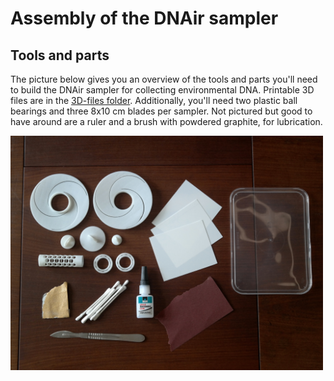 # Assembly of the DNAir sampler
## Tools and parts
The picture below gives you an overview of the tools and parts you'll need to build the DNAir sampler for collecting environmental DNA. Printable 3D files are in the [3D-files folder](./3D-files). Additionally, you'll need two plastic ball bearings and three 8x10 cm blades per sampler. Not pictured but good to have around are a ruler and a brush with powdered graphite, for lubrication.
<p align="left">
<img src="./Media/dnair-assembly-01.JPG" width=500>
</p>
